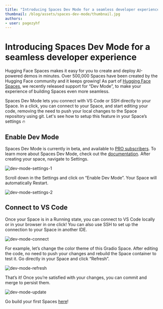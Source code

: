```yaml
---
title: "Introducing Spaces Dev Mode for a seamless developer experience" 
thumbnail: /blog/assets/spaces-dev-mode/thumbnail.jpg
authors:
- user: pagezyhf
---
```


# Introducing Spaces Dev Mode for a seamless developer experience

Hugging Face Spaces makes it easy for you to create and deploy AI-powered demos in minutes. Over 500,000 Spaces have been created by the Hugging Face community and it keeps growing! As part of [Hugging Face Spaces](https://huggingface.co/spaces), we recently released support for “Dev Mode”, to make your experience of building Spaces even more seamless.

Spaces Dev Mode lets you connect with VS Code or SSH directly to your Space. In a click, you can connect to your Space, and start editing your code, removing the need to push your local changes to the Space repository using git.
Let's see how to setup this feature in your Space’s settings 🔥

## Enable Dev Mode

Spaces Dev Mode is currently in beta, and available to [PRO subscribers](https://huggingface.co/pricing#pro). To learn more about Spaces Dev Mode, check out the [documentation](https://huggingface.co/dev-mode-explorers). After creating your space, navigate to Settings.

![dev-mode-settings-1](https://huggingface.co/datasets/huggingface/documentation-images/resolve/main/blog/spaces-dev-mode/dev-mode-settings-1.png)

Scroll down in the Settings and click on “Enable Dev Mode”. Your Space will automatically Restart. 

![dev-mode-settings-2](https://huggingface.co/datasets/huggingface/documentation-images/resolve/main/blog/spaces-dev-mode/dev-mode-settings-2.png)

## Connect to VS Code

Once your Space is in a Running state, you can connect to VS Code locally or in your browser in one click! You can also use SSH to set up the connection to your Space in another IDE.

![dev-mode-connect](https://huggingface.co/datasets/huggingface/documentation-images/resolve/main/blog/spaces-dev-mode/dev-mode-connect.png)

For example, let’s change the color theme of this Gradio Space. After editing the code, no need to push your changes and rebuild the Space container to test it. Go directly in your Space and click “Refresh”.

![dev-mode-refresh](https://huggingface.co/datasets/huggingface/documentation-images/resolve/main/blog/spaces-dev-mode/dev-mode-refresh.png)

That’s it! Once you’re satisfied with your changes, you can commit and merge to persist them.

![dev-mode-update](https://huggingface.co/datasets/huggingface/documentation-images/resolve/main/blog/spaces-dev-mode/dev-mode-update.png)

Go build your first Spaces [here](https://huggingface.co/spaces)!